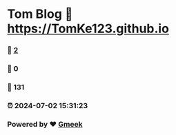 # Tom Blog :link: https://TomKe123.github.io 
### :page_facing_up: [2](https://TomKe123.github.io/tag.html) 
### :speech_balloon: 0 
### :hibiscus: 131 
### :alarm_clock: 2024-07-02 15:31:23 
### Powered by :heart: [Gmeek](https://github.com/Meekdai/Gmeek)
